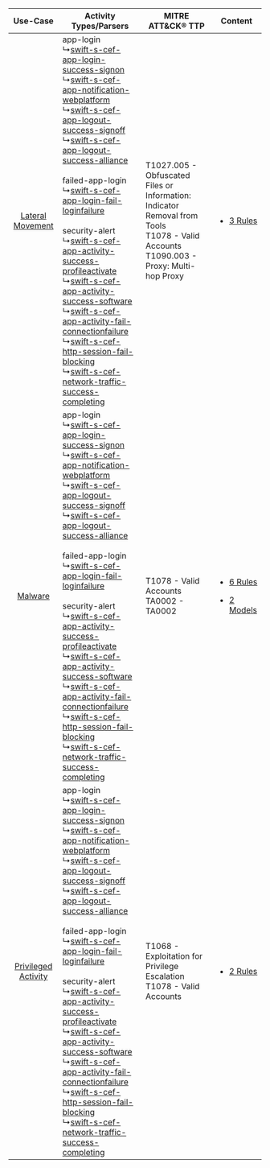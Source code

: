 |    Use-Case    | Activity Types/Parsers    | MITRE ATT&CK® TTP    | Content    |
|:----:| ---- | ---- | ---- |
|    [Lateral Movement](../../../UseCases/uc_lateral_movement.md)    |  app-login<br> ↳[swift-s-cef-app-login-success-signon](Ps/pC_swiftscefapploginsuccesssignon.md)<br> ↳[swift-s-cef-app-notification-webplatform](Ps/pC_swiftscefappnotificationwebplatform.md)<br> ↳[swift-s-cef-app-logout-success-signoff](Ps/pC_swiftscefapplogoutsuccesssignoff.md)<br> ↳[swift-s-cef-app-logout-success-alliance](Ps/pC_swiftscefapplogoutsuccessalliance.md)<br><br> failed-app-login<br> ↳[swift-s-cef-app-login-fail-loginfailure](Ps/pC_swiftscefapploginfailloginfailure.md)<br><br> security-alert<br> ↳[swift-s-cef-app-activity-success-profileactivate](Ps/pC_swiftscefappactivitysuccessprofileactivate.md)<br> ↳[swift-s-cef-app-activity-success-software](Ps/pC_swiftscefappactivitysuccesssoftware.md)<br> ↳[swift-s-cef-app-activity-fail-connectionfailure](Ps/pC_swiftscefappactivityfailconnectionfailure.md)<br> ↳[swift-s-cef-http-session-fail-blocking](Ps/pC_swiftscefhttpsessionfailblocking.md)<br> ↳[swift-s-cef-network-traffic-success-completing](Ps/pC_swiftscefnetworktrafficsuccesscompleting.md)<br> | T1027.005 - Obfuscated Files or Information: Indicator Removal from Tools<br>T1078 - Valid Accounts<br>T1090.003 - Proxy: Multi-hop Proxy<br> | [<ul><li>3 Rules</li></ul>](RM/r_m_swift_swift_Lateral_Movement.md)    |
|    [Malware](../../../UseCases/uc_malware.md)    |  app-login<br> ↳[swift-s-cef-app-login-success-signon](Ps/pC_swiftscefapploginsuccesssignon.md)<br> ↳[swift-s-cef-app-notification-webplatform](Ps/pC_swiftscefappnotificationwebplatform.md)<br> ↳[swift-s-cef-app-logout-success-signoff](Ps/pC_swiftscefapplogoutsuccesssignoff.md)<br> ↳[swift-s-cef-app-logout-success-alliance](Ps/pC_swiftscefapplogoutsuccessalliance.md)<br><br> failed-app-login<br> ↳[swift-s-cef-app-login-fail-loginfailure](Ps/pC_swiftscefapploginfailloginfailure.md)<br><br> security-alert<br> ↳[swift-s-cef-app-activity-success-profileactivate](Ps/pC_swiftscefappactivitysuccessprofileactivate.md)<br> ↳[swift-s-cef-app-activity-success-software](Ps/pC_swiftscefappactivitysuccesssoftware.md)<br> ↳[swift-s-cef-app-activity-fail-connectionfailure](Ps/pC_swiftscefappactivityfailconnectionfailure.md)<br> ↳[swift-s-cef-http-session-fail-blocking](Ps/pC_swiftscefhttpsessionfailblocking.md)<br> ↳[swift-s-cef-network-traffic-success-completing](Ps/pC_swiftscefnetworktrafficsuccesscompleting.md)<br> | T1078 - Valid Accounts<br>TA0002 - TA0002<br>    | [<ul><li>6 Rules</li></ul><ul><li>2 Models</li></ul>](RM/r_m_swift_swift_Malware.md) |
| [Privileged Activity](../../../UseCases/uc_privileged_activity.md) |  app-login<br> ↳[swift-s-cef-app-login-success-signon](Ps/pC_swiftscefapploginsuccesssignon.md)<br> ↳[swift-s-cef-app-notification-webplatform](Ps/pC_swiftscefappnotificationwebplatform.md)<br> ↳[swift-s-cef-app-logout-success-signoff](Ps/pC_swiftscefapplogoutsuccesssignoff.md)<br> ↳[swift-s-cef-app-logout-success-alliance](Ps/pC_swiftscefapplogoutsuccessalliance.md)<br><br> failed-app-login<br> ↳[swift-s-cef-app-login-fail-loginfailure](Ps/pC_swiftscefapploginfailloginfailure.md)<br><br> security-alert<br> ↳[swift-s-cef-app-activity-success-profileactivate](Ps/pC_swiftscefappactivitysuccessprofileactivate.md)<br> ↳[swift-s-cef-app-activity-success-software](Ps/pC_swiftscefappactivitysuccesssoftware.md)<br> ↳[swift-s-cef-app-activity-fail-connectionfailure](Ps/pC_swiftscefappactivityfailconnectionfailure.md)<br> ↳[swift-s-cef-http-session-fail-blocking](Ps/pC_swiftscefhttpsessionfailblocking.md)<br> ↳[swift-s-cef-network-traffic-success-completing](Ps/pC_swiftscefnetworktrafficsuccesscompleting.md)<br> | T1068 - Exploitation for Privilege Escalation<br>T1078 - Valid Accounts<br>    | [<ul><li>2 Rules</li></ul>](RM/r_m_swift_swift_Privileged_Activity.md)    |